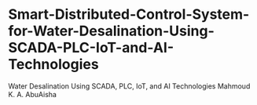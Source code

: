 # Smart-Distributed-Control-System-for-Water-Desalination-Using-SCADA-PLC-IoT-and-AI-Technologies
Water Desalination Using SCADA, PLC, IoT, and AI Technologies
Mahmoud K. A. AbuAisha

